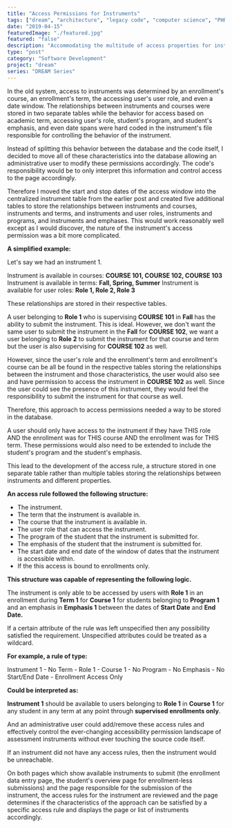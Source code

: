 ```yaml
---
title: "Access Permissions for Instruments"
tags: ["dream", "architecture", "legacy code", "computer science", "PHP", "MySQL", "jQuery", "LAMP"]
date: "2019-04-15"
featuredImage: "./featured.jpg"
featured: "false"
description: "Accommodating the multitude of access properties for instrument access and submission in the form of a collection of individual rules that must be satisfied."
type: "post"
category: "Software Development"
project: "dream"
series: "DREAM Series"
--- 
```


In the old system, access to instruments was determined by an enrollment's course, an enrollment's term, the accessing user's user role, and even a date window. The relationships between instruments and courses were stored in two separate tables while the behavior for access based on academic term, accessing user's role, student's program, and student's emphasis, and even date spans were hard coded in the instrument's file responsible for controlling the behavior of the instrument.

Instead of splitting this behavior between the database and the code itself, I decided to move all of these characteristics into the database allowing an administrative user to modify these permissions accordingly. The code's responsibility would be to only interpret this information and control access to the page accordingly.

Therefore I moved the start and stop dates of the access window into the centralized instrument table from the earlier post and created five additional tables to store the relationships between instruments and courses, instruments and terms, and instruments and user roles, instruments and programs, and instruments and emphases. This would work reasonably well except as I would discover, the nature of the instrument's access permission was a bit more complicated.

**A simplified example:**

Let's say we had an instrument 1.

Instrument is available in courses: **COURSE 101, COURSE 102, COURSE 103**
Instrument is available in terms: **Fall, Spring, Summer**
Instrument is available for user roles: **Role 1, Role 2, Role 3**

These relationships are stored in their respective tables.

A user belonging to **Role 1** who is supervising **COURSE 101** in **Fall** has the ability to submit the instrument. This is ideal. However, we don't want the same user to submit the instrument in the **Fall** for **COURSE 102**, we want a user belonging to **Role 2** to submit the instrument for that course and term but the user is also supervising for **COURSE 102** as well.

However, since the user's role and the enrollment's term and enrollment's course can be all be found in the respective tables storing the relationships between the instrument and those characteristics, the user would also see and have permission to access the instrument in **COURSE 102** as well. Since the user could see the presence of this instrument, they would feel the responsibility to submit the instrument for that course as well.

Therefore, this approach to access permissions needed a way to be stored in the database.

A user should only have access to the instrument if they have THIS role AND the enrollment was for THIS course AND the enrollment was for THIS term. These permissions would also need to be extended to include the student's program and the student's emphasis.

This lead to the development of the access rule, a structure stored in one separate table rather than multiple tables storing the relationships between instruments and different properties. 

**An access rule followed the following structure:**
- The instrument.
- The term that the instrument is available in.
- The course that the instrument is available in.
- The user role that can access the instrument.
- The program of the student that the instrument is submitted for.
- The emphasis of the student that the instrument is submitted for.
- The start date and end date of the window of dates that the instrument is accessible within.
- If the this access is bound to enrollments only.

**This structure was capable of representing the following logic.**

The instrument is only able to be accessed by users with **Role 1** in an enrollment during **Term 1** for **Course 1** for students belonging to **Program 1** and an emphasis in **Emphasis 1** between the dates of **Start Date** and **End Date.**

If a certain attribute of the rule was left unspecified then any possibility satisfied the requirement.  Unspecified attributes could be treated as a wildcard.

**For example, a rule of type:**

Instrument 1 - No Term - Role 1 - Course 1 - No Program - No Emphasis - No Start/End Date - Enrollment Access Only 

**Could be interpreted as:**

**Instrument 1** should be available to users belonging to **Role 1** in **Course 1** for any student in any term at any point through **supervised enrollments only**.

And an administrative user could add/remove these access rules and effectively control the ever-changing accessibility permission landscape of assessment instruments without ever touching the source code itself.

If an instrument did not have any access rules, then the instrument would be unreachable. 

On both pages which show available instruments to submit (the enrollment data entry page, the student's overview page for enrollment-less submissions) and the page responsible for the submission of the instrument, the access rules for the instrument are reviewed and the page determines if the characteristics of the approach can be satisfied by a specific access rule and displays the page or list of instruments accordingly.